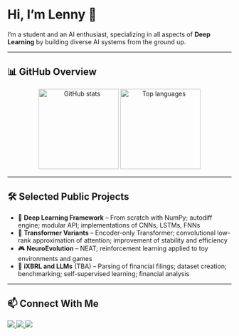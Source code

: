 # Hi, I’m Lenny 👋

I’m a student and an AI enthusiast, specializing in all aspects of **Deep Learning** by building diverse AI systems from the ground up.

---

## 📊 GitHub Overview  

<p align="center">
  <img src="https://github-readme-stats.vercel.app/api?username=lennymalard&show_icons=true&theme=tokyonight" alt="GitHub stats" height="180"/>
  <img src="https://github-readme-stats.vercel.app/api/top-langs/?username=lennymalard&layout=compact&theme=tokyonight" alt="Top languages" height="180"/>
</p>

---

## 🛠 Selected Public Projects  

- 🚀 **Deep Learning Framework** – From scratch with NumPy; autodiff engine; modular API; implementations of CNNs, LSTMs, FNNs  
- 🧠 **Transformer Variants** – Encoder-only Transformer; convolutional low-rank approximation of attention; improvement of stability and efficiency  
- 🎮 **NeuroEvolution** – NEAT; reinforcement learning applied to toy environments and games
- 📑 **iXBRL and LLMs** (TBA) – Parsing of financial filings; dataset creation; benchmarking; self-supervised learning; financial analysis
  
---

## 📫 Connect With Me  

<p align="left">
  <a href="https://github.com/lennymalard">
    <img src="https://img.shields.io/badge/GitHub-100000?style=for-the-badge&logo=github&logoColor=white"/>
  </a>
  <a href="mailto:lennymalard@gmail.com">
    <img src="https://img.shields.io/badge/Email-D14836?style=for-the-badge&logo=gmail&logoColor=white"/>
  </a>
  <a href="https://www.linkedin.com/in/lennymalard/">
    <img src="https://img.shields.io/badge/LinkedIn-0077B5?style=for-the-badge&logo=linkedin&logoColor=white"/>
  </a>
</p>
